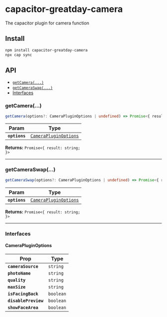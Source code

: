 # capacitor-greatday-camera

The capacitor plugin for camera function

## Install

```bash
npm install capacitor-greatday-camera
npx cap sync
```

## API

<docgen-index>

* [`getCamera(...)`](#getcamera)
* [`getCameraSwap(...)`](#getcameraswap)
* [Interfaces](#interfaces)

</docgen-index>

<docgen-api>
<!--Update the source file JSDoc comments and rerun docgen to update the docs below-->

### getCamera(...)

```typescript
getCamera(options?: CameraPluginOptions | undefined) => Promise<{ result: string; }>
```

| Param         | Type                                                                |
| ------------- | ------------------------------------------------------------------- |
| **`options`** | <code><a href="#camerapluginoptions">CameraPluginOptions</a></code> |

**Returns:** <code>Promise&lt;{ result: string; }&gt;</code>

--------------------


### getCameraSwap(...)

```typescript
getCameraSwap(options?: CameraPluginOptions | undefined) => Promise<{ result: string; }>
```

| Param         | Type                                                                |
| ------------- | ------------------------------------------------------------------- |
| **`options`** | <code><a href="#camerapluginoptions">CameraPluginOptions</a></code> |

**Returns:** <code>Promise&lt;{ result: string; }&gt;</code>

--------------------


### Interfaces


#### CameraPluginOptions

| Prop                 | Type                 |
| -------------------- | -------------------- |
| **`cameraSource`**   | <code>string</code>  |
| **`photoName`**      | <code>string</code>  |
| **`quality`**        | <code>string</code>  |
| **`maxSize`**        | <code>string</code>  |
| **`isFacingBack`**   | <code>boolean</code> |
| **`disablePreview`** | <code>boolean</code> |
| **`showFaceArea`**   | <code>boolean</code> |

</docgen-api>
